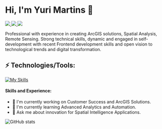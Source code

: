 <h1>Hi, I'm Yuri Martins 👋 </h1>
<p align="left">
  <a href="mailto:yuritomazmartins@hotmail.com">
    <img src="https://img.shields.io/badge/-yuritomazmartins@hotmail.com-6633cc?style=flat-square&logo=gmail&logoColor=white&link=mailto:yuritomazmartins@hotmail.com" />
  </a>
  <a href="https://www.linkedin.com/in/ytmartins/">
    <img src="https://img.shields.io/badge/-Yuri%20Martins-6633cc?style=flat-square&logo=Linkedin&logoColor=white&link=https://www.linkedin.com/in/ytmartins/" />
  </a>
  <a href="https://github.com/ytmartins/?tab=follow">
    <img src="https://img.shields.io/github/followers/ytmartins?label=Follow&style=social" />
  </a>
</p>

Professional with experience in creating ArcGIS solutions, Spatial Analysis, Remote Sensing. Strong technical skills, dynamic and engaged in self-development with recent Frontend development skills and open vision to technological trends and digital transformation.

<h2 align="left">⚡ Technologies/Tools:</h2>

[![My Skills](https://skillicons.dev/icons?i=js,html,css,vscode,git,py&perline=8)](https://skillicons.dev)

#### Skills and Experience: 

- 🔭 I'm currently working on Customer Success and ArcGIS Solutions.
- 🌱 I'm currently learning Advanced Analytics and Automation.
- 💬 Ask me about innovation for Spatial Intelligence Applications.

![GitHub stats](https://github-readme-stats.vercel.app/api?username=ytmartins&&show_icons=true&title_color=ffffff&icon_color=e74c3c&text_color=daf7dc&bg_color=151515)


